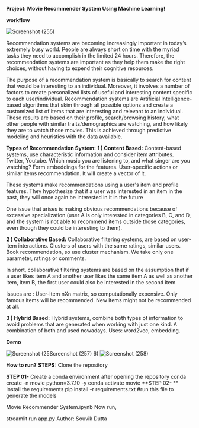 **Project: Movie Recommender System Using Machine Learning!**

**workflow**


![Screenshot (255)](https://github.com/Ricky63rsd2002/Movie-recommender-System/assets/110671339/b4686e3c-967c-4548-960a-77eb8f90763e)

Recommendation systems are becoming increasingly important in today’s extremely busy world. People are always short on time with the myriad tasks they need to accomplish in the limited 24 hours. Therefore, the recommendation systems are important as they help them make the right choices, without having to expend their cognitive resources.

The purpose of a recommendation system is basically to search for content that would be interesting to an individual. Moreover, it involves a number of factors to create personalized lists of useful and interesting content specific to each user/individual. Recommendation systems are Artificial Intelligence-based algorithms that skim through all possible options and create a customized list of items that are interesting and relevant to an individual. These results are based on their profile, search/browsing history, what other people with similar traits/demographics are watching, and how likely they are to watch those movies. This is achieved through predictive modeling and heuristics with the data available.


**Types of Recommendation System:**
**1 ) Content Based:**
Content-based systems, use characteristic information and consider item attributes. Twitter, Youtube. Which music you are listening to, and what singer are you watching? Form embeddings for the features.
User-specific actions or similar items recommendation. It will create a vector of it.

These systems make recommendations using a user's item and profile features. They hypothesize that if a user was interested in an item in the past, they will once again be interested in it in the future

One issue that arises is making obvious recommendations because of excessive specialization (user A is only interested in categories B, C, and D, and the system is not able to recommend items outside those categories, even though they could be interesting to them).

**2 ) Collaborative Based:**
Collaborative filtering systems, are based on user-item interactions. Clusters of users with the same ratings, similar users. Book recommendation, so use cluster mechanism. We take only one parameter, ratings or comments.

In short, collaborative filtering systems are based on the assumption that if a user likes item A and another user likes the same item A as well as another item, item B, the first user could also be interested in the second item.

Issues are :
User-Item nXn matrix, so computationally expensive. Only famous items will be recommended. New items might not be recommended at all.

**3 ) Hybrid Based:**
Hybrid systems, combine both types of information to avoid problems that are generated when working with just one kind. A combination of both and used nowadays.
Uses: word2vec, embedding.

**Demo**

![Screenshot (25![Screenshot (257)](https://github.com/Ricky63rsd2002/Movie-recommender-System/assets/110671339/272af12e-9394-4ca3-bd62-6c128d448040)
6)](https://github.com/Ricky63rsd2002/Movie-recommender-System/assets/110671339/a2621912-8ef7-4a66-a270-ce37abda1188)
![Screenshot (258)](https://github.com/Ricky63rsd2002/Movie-recommender-System/assets/110671339/133e460d-2a5e-4ea2-bdea-d5c3c34438cd)


**How to run?**
**STEPS:**
Clone the repository

**STEP 01-**
Create a conda environment after opening the repository
conda create -n movie python=3.7.10 -y
conda activate movie
**STEP 02- **
Install the requirements
pip install -r requirements.txt
#run this file to generate the models

Movie Recommender System.ipynb
Now run,

streamlit run app.py
Author: Souvik Dutta



